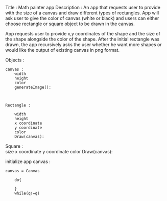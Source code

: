 Title : Math painter app
Description : An app that requests user to provide with the size of a canvas and draw different types of rectangles. App will ask user to give the color of canvas (white or black) and users can either choose rectangle or square object to be drawn in the canvas.
 
App requests user to provide x,y coordinates of the shape and the size of the shape alongside the color of the shape. After the initial rectangle was drawn, the app recursively asks the user whether he want more shapes or would like the output of existing canvas in png format.

Objects :

    canvas :
        width
        height 
        color
        generateImage():

        

    Rectangle :

        width 
        height 
        x coordinate
        y coordinate
        color 
        Draw(canvas):

   Square :    
        size 
        x coordinate
        y coordinate
        color 
        Draw(canvas):        


initialize app canvas :

    canvas = Canvas

        do{

        }
        while(q!=q)
